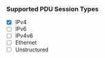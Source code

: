 ### Supported PDU Session Types
- [x] IPv4
- [ ] IPv6
- [ ] IPv4v6
- [ ] Ethernet
- [ ] Unstructured